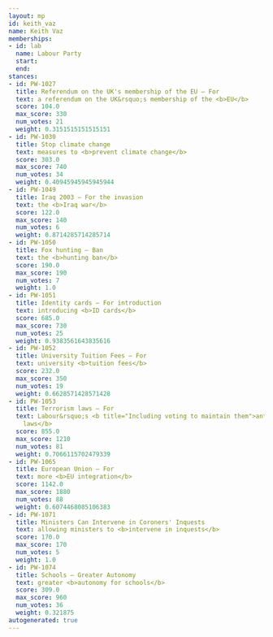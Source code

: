 ```yaml
---
layout: mp
id: keith_vaz
name: Keith Vaz
memberships:
- id: lab
  name: Labour Party
  start: 
  end: 
stances:
- id: PW-1027
  title: Referendum on the UK's membership of the EU — For
  text: a referendum on the UK&rsquo;s membership of the <b>EU</b>
  score: 104.0
  max_score: 330
  num_votes: 21
  weight: 0.3151515151515151
- id: PW-1030
  title: Stop climate change
  text: measures to <b>prevent climate change</b>
  score: 303.0
  max_score: 740
  num_votes: 34
  weight: 0.40945945945945944
- id: PW-1049
  title: Iraq 2003 — For the invasion
  text: the <b>Iraq war</b>
  score: 122.0
  max_score: 140
  num_votes: 6
  weight: 0.8714285714285714
- id: PW-1050
  title: Fox hunting — Ban
  text: the <b>hunting ban</b>
  score: 190.0
  max_score: 190
  num_votes: 7
  weight: 1.0
- id: PW-1051
  title: Identity cards — For introduction
  text: introducing <b>ID cards</b>
  score: 685.0
  max_score: 730
  num_votes: 25
  weight: 0.9383561643835616
- id: PW-1052
  title: University Tuition Fees — For
  text: university <b>tuition fees</b>
  score: 232.0
  max_score: 350
  num_votes: 19
  weight: 0.6628571428571428
- id: PW-1053
  title: Terrorism laws — For
  text: Labour&rsquo;s <b title="Including voting to maintain them">anti-terrorism
    laws</b>
  score: 855.0
  max_score: 1210
  num_votes: 81
  weight: 0.7066115702479339
- id: PW-1065
  title: European Union — For
  text: more <b>EU integration</b>
  score: 1142.0
  max_score: 1880
  num_votes: 88
  weight: 0.6074468085106383
- id: PW-1071
  title: Ministers Can Intervene in Coroners' Inquests
  text: allowing ministers to <b>intervene in inquests</b>
  score: 170.0
  max_score: 170
  num_votes: 5
  weight: 1.0
- id: PW-1074
  title: Schools — Greater Autonomy
  text: greater <b>autonomy for schools</b>
  score: 309.0
  max_score: 960
  num_votes: 36
  weight: 0.321875
autogenerated: true
---
```

